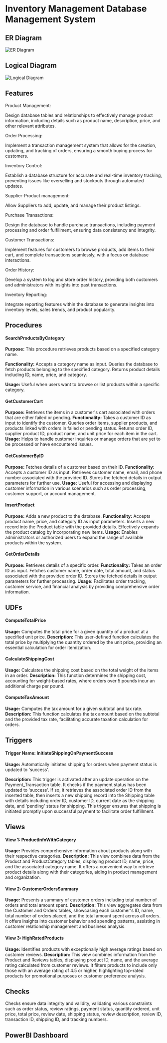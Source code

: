 # Inventory Management Database Management System

## ER Diagram

![ER Diagram](diagrams/erd.png)

## Logical Diagram

![Logical Diagram](diagrams/logical.png)

## Features

Product Management:

Design database tables and relationships to effectively manage product information, including details such as product name, description, price, and other relevant attributes.

Order Processing:

Implement a transaction management system that allows for the creation, updating, and tracking of orders, ensuring a smooth buying process for customers.

Inventory Control:

Establish a database structure for accurate and real-time inventory tracking, preventing issues like overselling and stockouts through automated updates.

Supplier-Product management:

Allow Suppliers to add, update, and manage their product listings.

Purchase Transactions:

Design the database to handle purchase transactions, including payment processing and order fulfillment, ensuring data consistency and integrity.

Customer Transactions:

Implement features for customers to browse products, add items to their cart, and complete transactions seamlessly, with a focus on database interactions.

Order History:

Develop a system to log and store order history, providing both customers and administrators with insights into past transactions.

Inventory Reporting:

Integrate reporting features within the database to generate insights into inventory levels, sales trends, and product popularity.

## Procedures

#### SearchProductsByCategory

**Purpose:** This procedure retrieves products based on a specified category name.

**Functionality:**
Accepts a category name as input.
Queries the database to fetch products belonging to the specified category.
Returns product details including ID, name, price, and category.

**Usage:** Useful when users want to browse or list products within a specific category.

#### GetCustomerCart

**Purpose:** Retrieves the items in a customer's cart associated with orders that are either failed or pending.
**Functionality:**
Takes a customer ID as input to identify the customer.
Queries order items, supplier products, and products linked with orders in failed or pending status.
Returns order ID, supplier product ID, product name, and unit price for each item in the cart.
**Usage:** Helps to handle customer inquiries or manage orders that are yet to be processed or have encountered issues.

#### GetCustomerByID

**Purpose:** Fetches details of a customer based on their ID.
**Functionality:**
Accepts a customer ID as input.
Retrieves customer name, email, and phone number associated with the provided ID.
Stores the fetched details in output parameters for further use.
**Usage:** Useful for accessing and displaying customer information in various scenarios such as order processing, customer support, or account management.

#### InsertProduct

**Purpose:** Adds a new product to the database.
**Functionality:**
Accepts product name, price, and category ID as input parameters.
Inserts a new record into the Product table with the provided details.
Effectively expands the product catalog by incorporating new items.
**Usage:** Enables administrators or authorized users to expand the range of available products within the system.

#### GetOrderDetails

**Purpose:** Retrieves details of a specific order.
**Functionality:**
Takes an order ID as input.
Fetches customer name, order date, total amount, and status associated with the provided order ID.
Stores the fetched details in output parameters for further processing.
**Usage:** Facilitates order tracking, customer service, and financial analysis by providing comprehensive order information.

## UDFs


#### ComputeTotalPrice

**Usage:** Computes the total price for a given quantity of a product at a specified unit price.
**Description:** This user-defined function calculates the total price by multiplying the quantity ordered by the unit price, providing an essential calculation for order itemization.
#### CalculateShippingCost

**Usage:** Calculates the shipping cost based on the total weight of the items in an order.
**Description:** This function determines the shipping cost, accounting for weight-based rates, where orders over 5 pounds incur an additional charge per pound.
#### ComputeTaxAmount

**Usage:** Computes the tax amount for a given subtotal and tax rate.
**Description:** This function calculates the tax amount based on the subtotal and the provided tax rate, facilitating accurate taxation calculation for orders.

## Triggers


#### Trigger Name: InitiateShippingOnPaymentSuccess

**Usage:** Automatically initiates shipping for orders when payment status is updated to 'success'.

**Description:** This trigger is activated after an update operation on the Payment_Transaction table. It checks if the payment status has been updated to 'success'. If so, it retrieves the associated order ID from the inserted table, then inserts a new shipping record into the Shipping table with details including order ID, customer ID, current date as the shipping date, and 'pending' status for shipping. This trigger ensures that shipping is initiated promptly upon successful payment to facilitate order fulfillment.

## Views

#### View 1: ProductInfoWithCategory

**Usage:** Provides comprehensive information about products along with their respective categories.
**Description:** This view combines data from the Product and ProductCategory tables, displaying product ID, name, price, and the associated category name. It offers a convenient way to retrieve product details along with their categories, aiding in product management and organization.

#### View 2: CustomerOrdersSummary

**Usage:** Presents a summary of customer orders including total number of orders and total amount spent.
**Description:** This view aggregates data from the Customer and Orders tables, showcasing each customer's ID, name, total number of orders placed, and the total amount spent across all orders. It offers insights into customer behavior and spending patterns, assisting in customer relationship management and business analysis.

#### View 3: HighRatedProducts

**Usage:** Identifies products with exceptionally high average ratings based on customer reviews.
**Description:** This view combines information from the Product and Reviews tables, displaying product ID, name, and the average rating calculated from customer reviews. It filters products to include only those with an average rating of 4.5 or higher, highlighting top-rated products for promotional purposes or customer preference analysis.

## Checks

Checks ensure data integrity and validity, validating various constraints such as order status, review ratings, payment status, quantity ordered, unit price, total price, review date, shipping status, review description, review ID, transaction ID, shipping ID, and tracking numbers.

## PowerBI Dashboard